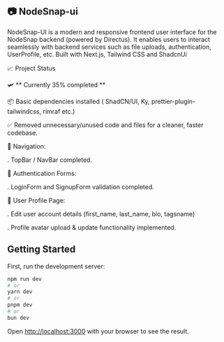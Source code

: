 ## 📷 NodeSnap-ui

NodeSnap-UI is a modern and responsive frontend user interface for the NodeSnap backend (powered by Directus). It enables users to interact seamlessly with backend services such as file uploads, authentication, UserProfile, etc. Built with Next.js, Tailwind CSS and ShadcnUi

📈 Project Status

🛩️ ** Currently 35% completed **

📦 Basic dependencies installed ( ShadCN/UI, Ky, prettier-plugin-tailwindcss, rimraf etc.)

✅ Removed unnecessary/unused code and files for a cleaner, faster codebase.

🔗 Navigation:

. TopBar / NavBar completed.

🔐 Authentication Forms:

. LoginForm and SignupForm validation completed.

👤 User Profile Page:

. Edit user account details (first_name, last_name, bio, tagsname)

. Profile avatar upload & update functionality implemented.

## Getting Started

First, run the development server:

```bash
npm run dev
# or
yarn dev
# or
pnpm dev
# or
bun dev
```

Open [http://localhost:3000](http://localhost:3000) with your browser to see the result.
